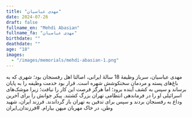 ```yaml
---
title: "مهدی عباسیان"
date: 2024-07-26
draft: false
fullname_en: "Mehdi Abasian"
fullname_fa: "مهدی عباسیان"
birthdate: ""
deathdate: ""
age: "18"
images:
  - "/images/memorials/mehdi-abasian-1.png"
---
```


مهدی عباسیان، سرباز وظیفۀ 18 سالۀ ایرانی، اصالتا اهل رفسنجان بود؛ شهری که به باغ‌های پسته و مردمان سختکوشش شهره است. قرار بود خدمت وظیفه را به پایان برساند و سپس به کشف آینده برود؛ اما هرگز فرصت این کار را نیافت؛ زیرا موشک‌های اسرائیلی او را در فرماندهی انتظامی تهران بزرگ کشتند. پیکر جوانش را برای آخرین وداع به رفسنجان بردند و سپس برای تدفین به تهران باز گرداندند.
فرزند ایران، شهید وطن، در خاک مهربان میهن بیارام.
#فرزندان_ایران